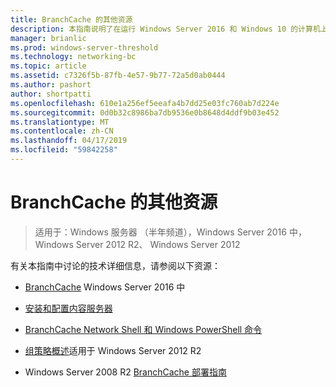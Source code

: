 ```yaml
---
title: BranchCache 的其他资源
description: 本指南说明了在运行 Windows Server 2016 和 Windows 10 的计算机上的托管的缓存模式下部署 BranchCache
manager: brianlic
ms.prod: windows-server-threshold
ms.technology: networking-bc
ms.topic: article
ms.assetid: c7326f5b-87fb-4e57-9b77-72a5d0ab0444
ms.author: pashort
author: shortpatti
ms.openlocfilehash: 610e1a256ef5eeafa4b7dd25e03fc760ab7d224e
ms.sourcegitcommit: 0d0b32c8986ba7db9536e0b8648d4ddf9b03e452
ms.translationtype: MT
ms.contentlocale: zh-CN
ms.lasthandoff: 04/17/2019
ms.locfileid: "59842258"
---
```

# <a name="branchcache-additional-resources"></a>BranchCache 的其他资源

>适用于：Windows 服务器 （半年频道），Windows Server 2016 中，Windows Server 2012 R2、 Windows Server 2012

有关本指南中讨论的技术详细信息，请参阅以下资源：

- [BranchCache](https://technet.microsoft.com/windows-server-docs/networking/branchcache/branchcache#a-namebkmkwhatawhat-is-branchcache) Windows Server 2016 中

- [安装和配置内容服务器](https://technet.microsoft.com/windows-server-docs/networking/branchcache/deploy/install-and-configure-content-servers)

- [BranchCache Network Shell 和 Windows PowerShell 命令](https://technet.microsoft.com/windows-server-docs/networking/branchcache/branchcache-network-shell-and-windows-powershell-commands)

- [组策略概述](https://technet.microsoft.com/library/hh831791.aspx)适用于 Windows Server 2012 R2

- Windows Server 2008 R2 [BranchCache 部署指南](https://technet.microsoft.com/library/ee649232.aspx)
